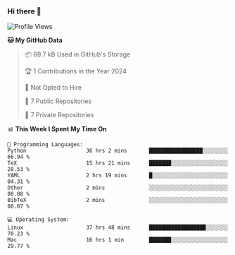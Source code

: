 ### Hi there 👋

<!--
**huayuan4396/huayuan4396** is a ✨ _special_ ✨ repository because its `README.md` (this file) appears on your GitHub profile.

Here are some ideas to get you started:

- 🔭 I’m currently working on ...
- 🌱 I’m currently learning ...
- 👯 I’m looking to collaborate on ...
- 🤔 I’m looking for help with ...
- 💬 Ask me about ...
- 📫 How to reach me: ...
- 😄 Pronouns: ...
- ⚡ Fun fact: ...
-->

<!--START_SECTION:waka-->
![Profile Views](http://img.shields.io/badge/Profile%20Views-20-blue)

**🐱 My GitHub Data** 

> 📦 69.7 kB Used in GitHub's Storage 
 > 
> 🏆 1 Contributions in the Year 2024
 > 
> 🚫 Not Opted to Hire
 > 
> 📜 7 Public Repositories 
 > 
> 🔑 7 Private Repositories 
 > 
📊 **This Week I Spent My Time On** 

```text
💬 Programming Languages: 
Python                   36 hrs 2 mins       █████████████████░░░░░░░░   66.94 % 
TeX                      15 hrs 21 mins      ███████░░░░░░░░░░░░░░░░░░   28.53 % 
YAML                     2 hrs 19 mins       █░░░░░░░░░░░░░░░░░░░░░░░░   04.31 % 
Other                    2 mins              ░░░░░░░░░░░░░░░░░░░░░░░░░   00.08 % 
BibTeX                   2 mins              ░░░░░░░░░░░░░░░░░░░░░░░░░   00.07 % 

💻 Operating System: 
Linux                    37 hrs 48 mins      ██████████████████░░░░░░░   70.23 % 
Mac                      16 hrs 1 min        ███████░░░░░░░░░░░░░░░░░░   29.77 % 
```


<!--END_SECTION:waka-->
